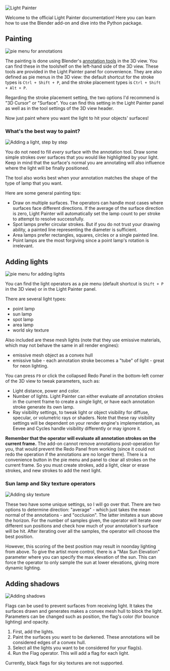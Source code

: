 ![Light Painter](/assets/logo.png)

Welcome to the official Light Painter documentation!
Here you can learn how to use the Blender add-on and dive into the Python package.

## Painting

![pie menu for annotations](/assets/pie_menu_paint.png)

The painting is done using Blender's
[annotation tools](https://docs.blender.org/manual/en/latest/interface/annotate_tool.html)
in the 3D view.
You can find these in the toolshelf on the left-hand side of the 3D view.
These tools are provided in the Light Painter panel for convenience.
They are also defined as pie menus in the 3D view:
the default shortcut for the stroke types is `Ctrl + Shift + P`,
and the stroke placement types is `Ctrl + Shift + Alt + P`.

Regarding the stroke placement setting,
the two options I'd recommend is "3D Cursor" or "Surface".
You can find this setting in the Light Painter panel as well
as in the tool settings of the 3D view header.

Now just paint where you want the light to hit your objects' surfaces!

### What's the best way to paint?

![Adding a light, step by step](/assets/painting_steps.gif)

You do not need to fill _every_ surface with the annotation tool.
Draw some simple strokes over surfaces that you would like highlighted by your light.
Keep in mind that the surface's normal you are annotating
will also influence where the light will be finally positioned.

The tool also works best
when your annotation matches the shape of the type of lamp that you want.

Here are some general painting tips:

- Draw on multiple surfaces. The operators can handle most cases
  where surfaces face different directions. If the average of the surface direction is zero,
  Light Painter will automatically set the lamp count to per stroke to attempt to resolve successfully.
- Spot lamps prefer circular strokes.
  But if you do not trust your drawing ability,
  a painted line representing the diameter is sufficient.
- Area lamps prefer rectangles, squares, circles or a single painted line.
- Point lamps are the most forgiving since a point lamp's rotation is irrelevant.

## Adding lights

![pie menu for adding lights](/assets/pie_menu_light.png)

You can find the light operators as a pie menu
(default shortcut is `Shift + P` in the 3D view)
or in the Light Painter panel.

There are several light types:

- point lamp
- sun lamp
- spot lamp
- area lamp
- world sky texture

Also included are these mesh lights (note that they use emissive materials,
which may not behave the same in all render engines):

- emissive mesh object as a convex hull
- emissive tube - each annotation stroke becomes a "tube" of light -
  great for neon lighting.

You can press `F9` or click the collapsed Redo Panel in the bottom-left corner of the 3D view
to tweak parameters, such as:
- Light distance, power and color.
- Number of lights. Light Painter can either evaluate *all* annotation strokes in the current frame
  to create a single light, or have each annotation stroke generate its own lamp.
- Ray visibility settings, to tweak light or object visibility 
  for diffuse, specular, or volumetric rays or shaders.
  Note that these ray visibility settings will be dependent on your render engine's implementation,
  as Eevee and Cycles handle visibility differently or may ignore it.

**Remember that the operator will evaluate all annotation strokes on
the current frame.**
The add-on cannot remove annotations post-operation for you, 
that would prevent the Redo Panel from working
(since it could not redo the operation if the annotations are no longer there).
There is a convenience button in the pie menu and panel
to clear all strokes on the current frame.
So you must create strokes, add a light, clear or erase strokes,
and new strokes to add the next light.

### Sun lamp and Sky texture operators

![Adding sky texture](/assets/sky_texture.gif)

These two have some unique settings, so I will go over that.
There are two options to determine direction: "average" -
which just takes the mean normal of the annotations -
and "occlusion". The latter imitates a sun above the horizon.
For the number of samples given, the operator will iterate over different sun positions
and check how much of your annotation's surface will be hit.
After iterating over all the samples, the operator will choose the best position.

However, this scoring of the best position may result in noonday lighting from above.
To give the artist more control, there is a "Max Sun Elevation" parameter
where you can specify the max elevation of the sun.
This can force the operator to only sample the sun at lower elevations,
giving more dynamic lighting.

## Adding shadows

![Adding shadows](/assets/shadow_card.gif)

Flags can be used to prevent surfaces from receiving light.
It takes the surfaces drawn and generates makes a convex mesh hull to block the light.
Parameters can be changed such as position, the flag's color (for bounce lighting) and opacity.

1. First, add the lights.
2. Paint the surfaces you want to be darkened.
   These annotations will be considered edges of a convex hull.
3. Select all the lights you want to be considered for your flag(s).
4. Run the Flag operator. This will add a flag for each light.

Currently, black flags for sky textures are not supported.